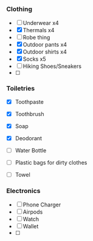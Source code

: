 ### Clothing
- [ ] Underwear x4
- [x] Thermals x4
- [ ] Robe thing
- [x] Outdoor pants x4
- [x] Outdoor shirts x4
- [x] Socks x5
- [ ] Hiking Shoes/Sneakers
- [ ] 

### Toiletries
- [x] Toothpaste
- [x] Toothbrush
- [x] Soap
- [x] Deodorant
- [ ] Water Bottle
- [ ] Plastic bags for dirty clothes
- [ ] Towel


### Electronics
- [ ] Phone Charger
- [ ] Airpods
- [ ] Watch
- [ ] Wallet
- [ ] 